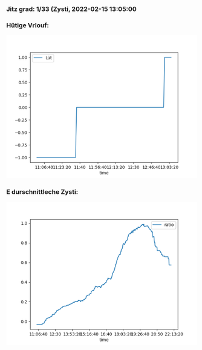 ### Jitz grad: 1/33 (Zysti, 2022-02-15 13:05:00

### Hütige Vrlouf:
![Graph](Today.png)

### E durschnittleche Zysti:
![Graph](Zysti.png)